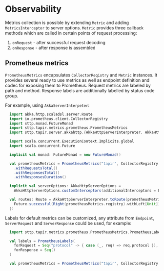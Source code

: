 # Observability

Metrics collection is possible by extending `Metric` and adding `MetricsInterceptor` to server options.
`Metric` provides three callback methods which are called in certain points of request processing:

1. `onRequest` - after successful request decoding
2. `onResponse` - after response is assembled

## Prometheus metrics

`PrometheusMetrics` encapsulates `CollectorReqistry` and `Metric` instances.
It provides several ready to use metrics as well as endpoint definition and codec for exposing them to Prometheus.
Request metrics are labeled by path and method. Response labels are additionally labelled by status code group.

For example, using `AkkaServerInterpeter`:
```scala mdoc:compile-only
  import akka.http.scaladsl.server.Route
  import io.prometheus.client.CollectorRegistry
  import sttp.monad.FutureMonad
  import sttp.tapir.metrics.prometheus.PrometheusMetrics
  import sttp.tapir.server.akkahttp.{AkkaHttpServerInterpreter, AkkaHttpServerOptions}

  import scala.concurrent.ExecutionContext.Implicits.global
  import scala.concurrent.Future

  implicit val monad: FutureMonad = new FutureMonad()

  val prometheusMetrics = PrometheusMetrics("tapir", CollectorRegistry.defaultRegistry)
    .withRequestsTotal()
    .withResponsesTotal()
    .withResponsesDuration()

  implicit val serverOptions: AkkaHttpServerOptions =
    AkkaHttpServerOptions.customInterceptors(additionalInterceptors = List(prometheusMetrics.metricsInterceptor()))

  val routes: Route = AkkaHttpServerInterpreter.toRoute(prometheusMetrics.metricsEndpoint.serverLogic { _ =>
    Future.successful(Right(prometheusMetrics.registry).withLeft[Unit])
  })
```

Labels for default metrics can be customized, any attribute from `Endpoint`, `ServerRequest` and `ServerResponse` could be used, for example:
```scala mdoc:compile-only
  import sttp.tapir.metrics.prometheus.PrometheusMetrics.PrometheusLabels

  val labels = PrometheusLabels(
    forRequest = Seq("protocol" -> { case (_, req) => req.protocol }),
    forResponse = Seq()
  )

  val prometheusMetrics = PrometheusMetrics("tapir", CollectorRegistry.defaultRegistry).withRequestsTotal(labels)
```
